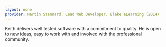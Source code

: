 ```yaml
---
layout: none
provider: Martin Stannard, Lead Web Developer, Blake eLearning (2014)
---
```


Keith delivers well tested software with a commitment to quality. He is
open to new ideas, easy to work with and involved with the professional
community.
